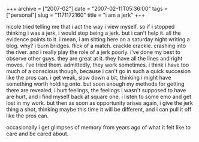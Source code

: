 +++
archive = ["2007-02"]
date = "2007-02-11T05:36:00"
tags = ["personal"]
slug = "1171172160"
title = "i am a jerk"
+++

nicole tried telling me that i act the way i view myself. so if i stopped
thinking i was a jerk, i would stop being a jerk. but i can't help it. all
the evidence points to it. i mean, i am sitting here on a saturday night
writing a blog. why? i burn bridges. flick of a match. crackle crackle.
crashing into the river. and i really play the role of a jerk poorly. i've
done my best to observe other guys. they are great at it. they have all
the lines and right moves. i've tried them. admittedly, they work
sometimes. i think i have too much of a conscious though, because i can't
go in such a quick succesion like the pros can. i get weak, slow down
a bit, thinking i might have something worth holding onto. but soon enough
my methods for getting there are revealed, i hurt feelings, the feelings
i wasn't supposed to have are hurt, and i find myself back at square one.
i listen to some emo and get lost in my work. but then as soon as
opportunity arises again, i give the jerk thing a shot, thinking maybe
this time it will be different, and i can pull it off like the pros can.

occasionally i get glimpses of memory from years ago of what it felt like
to care and be cared about.

